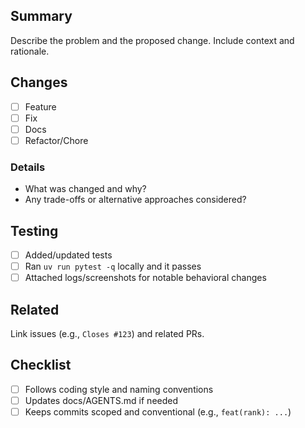 ## Summary

Describe the problem and the proposed change. Include context and rationale.

## Changes

- [ ] Feature
- [ ] Fix
- [ ] Docs
- [ ] Refactor/Chore

### Details

- What was changed and why?
- Any trade-offs or alternative approaches considered?

## Testing

- [ ] Added/updated tests
- [ ] Ran `uv run pytest -q` locally and it passes
- [ ] Attached logs/screenshots for notable behavioral changes

## Related

Link issues (e.g., `Closes #123`) and related PRs.

## Checklist

- [ ] Follows coding style and naming conventions
- [ ] Updates docs/AGENTS.md if needed
- [ ] Keeps commits scoped and conventional (e.g., `feat(rank): ...`)
